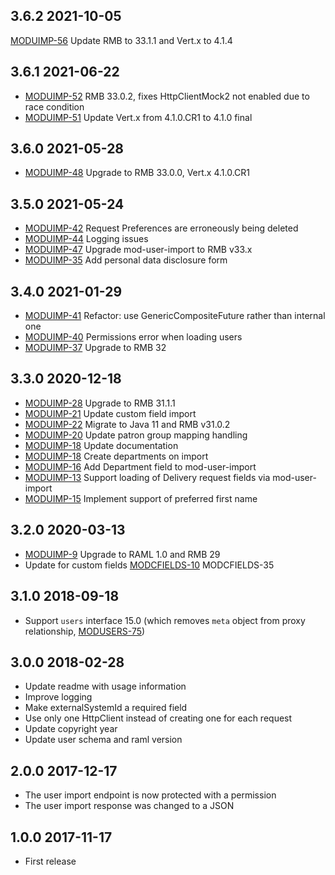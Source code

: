 ## 3.6.2 2021-10-05

[MODUIMP-56](https://issues.folio.org/browse/MODUIMP-56) Update RMB to 33.1.1 and Vert.x to 4.1.4

## 3.6.1 2021-06-22

 * [MODUIMP-52](https://issues.folio.org/browse/MODUIMP-52) RMB 33.0.2, fixes HttpClientMock2 not enabled due to race condition
 * [MODUIMP-51](https://issues.folio.org/browse/MODUIMP-51) Update Vert.x from 4.1.0.CR1 to 4.1.0 final

## 3.6.0 2021-05-28

 * [MODUIMP-48](https://issues.folio.org/browse/MODUIMP-48) Upgrade to RMB 33.0.0, Vert.x 4.1.0.CR1

## 3.5.0 2021-05-24

 * [MODUIMP-42](https://issues.folio.org/browse/MODUIMP-42) Request Preferences are erroneously being deleted
 * [MODUIMP-44](https://issues.folio.org/browse/MODUIMP-44) Logging issues
 * [MODUIMP-47](https://issues.folio.org/browse/MODUIMP-47) Upgrade mod-user-import to RMB v33.x
 * [MODUIMP-35](https://issues.folio.org/browse/MODUIMP-35) Add personal data disclosure form

## 3.4.0 2021-01-29

 * [MODUIMP-41](https://issues.folio.org/browse/MODUIMP-41) Refactor: use GenericCompositeFuture rather than internal one
 * [MODUIMP-40](https://issues.folio.org/browse/MODUIMP-40) Permissions error when loading users
 * [MODUIMP-37](https://issues.folio.org/browse/MODUIMP-37) Upgrade to RMB 32

## 3.3.0 2020-12-18
 * [MODUIMP-28](https://issues.folio.org/browse/MODUIMP-28) Upgrade to RMB 31.1.1
 * [MODUIMP-21](https://issues.folio.org/browse/MODUIMP-21) Update custom field import
 * [MODUIMP-22](https://issues.folio.org/browse/MODUIMP-22) Migrate to Java 11 and RMB v31.0.2
 * [MODUIMP-20](https://issues.folio.org/browse/MODUIMP-20) Update patron group mapping handling
 * [MODUIMP-18](https://issues.folio.org/browse/MODUIMP-18) Update documentation
 * [MODUIMP-18](https://issues.folio.org/browse/MODUIMP-18) Create departments on import
 * [MODUIMP-16](https://issues.folio.org/browse/MODUIMP-16) Add Department field to mod-user-import
 * [MODUIMP-13](https://issues.folio.org/browse/MODUIMP-13) Support loading of Delivery request fields via mod-user-import
 * [MODUIMP-15](https://issues.folio.org/browse/MODUIMP-15) Implement support of preferred first name

## 3.2.0 2020-03-13

 * [MODUIMP-9](https://issues.folio.org/browse/MODUIMP-9) Upgrade to RAML 1.0 and RMB 29
 * Update for custom fields [MODCFIELDS-10](https://issues.folio.org/browse/MODCFIELDS-10) MODCFIELDS-35

## 3.1.0 2018-09-18
 * Support `users` interface 15.0 (which removes `meta` object from proxy relationship, [MODUSERS-75](https://issues.folio.org/browse/MODUSERS-75))

## 3.0.0 2018-02-28
 * Update readme with usage information
 * Improve logging
 * Make externalSystemId a required field
 * Use only one HttpClient instead of creating one for each request
 * Update copyright year
 * Update user schema and raml version

## 2.0.0 2017-12-17
 * The user import endpoint is now protected with a permission
 * The user import response was changed to a JSON

## 1.0.0 2017-11-17
 * First release
